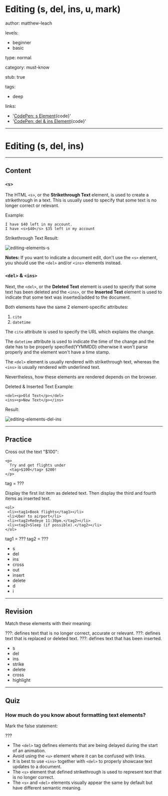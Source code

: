 # Editing (s, del, ins, u, mark)
author: matthew-leach

levels:
  - beginner
  - basic

type: normal

category: must-know

stub: true

tags:
  - deep
  
links:
  - '[CodePen: s Element](https://codepen.io/enkidevs/pen/LBxVxz){code}'
  - '[CodePen: del & ins Element](https://codepen.io/enkidevs/pen/ejgNyd){code}'

---
# Editing (s, del, ins)
---
## Content

### `<s>`

The HTML `<s>`,  or the **Strikethrough Text** element, is used to create a strikethrough in a text. This is usually used to specify that some text is no longer correct or relevant.

Example:
```
I have $40 left in my account.
I have <s>$40</s> $35 left in my account
```
Strikethrough Text Result:

![editing-elements-s](%3Csvg%20xmlns%3D%22http%3A%2F%2Fwww.w3.org%2F2000%2Fsvg%22%20width%3D%22320%22%20height%3D%2288%22%3E%3Cg%20fill%3D%22none%22%20fill-rule%3D%22evenodd%22%3E%3Crect%20width%3D%22320%22%20height%3D%2288%22%20fill%3D%22%23FFF%22%20rx%3D%229%22%2F%3E%3Ctext%20fill%3D%22%23000%22%20font-family%3D%22Roboto-Regular%2C%20Roboto%22%20font-size%3D%2216%22%3E%3Ctspan%20x%3D%2220%22%20y%3D%2234%22%3EI%20have%20%2440%20left%20in%20my%20account.%3C%2Ftspan%3E%3C%2Ftext%3E%3Ctext%20fill%3D%22%23000%22%20font-family%3D%22Roboto-Regular%2C%20Roboto%22%20font-size%3D%2216%22%3E%3Ctspan%20x%3D%2220%22%20y%3D%2264%22%3EI%20have%20%2440%20%2435%20left%20in%20my%20account.%3C%2Ftspan%3E%3C%2Ftext%3E%3Cpath%20stroke%3D%22%23000%22%20stroke-linecap%3D%22square%22%20d%3D%22M66.5%2059.5h26%22%2F%3E%3C%2Fg%3E%3C%2Fsvg%3E)

<!--[View CodePen](https://codepen.io/enkidevs/pen/LBxVxz)-->

**Notes:** If you want to indicate a document edit, don't use the `<s>` element, you should use the `<del>` and/or `<ins>` elements instead.

### `<del>` & `<ins>`

Next, the `<del>`, or the **Deleted Text** element is used to specify that some text has been deleted and the `<ins>`, or the **Inserted Text** element is used to indicate that some text was inserted/added to the document.

Both elements have the same 2 element-specific attributes:
  1. `cite`
  2. `datetime`
  
The `cite` attribute is used to specify the URL which explains the change. 

The `datetime` attribute is used to indicate the time of the change and the date has to be properly specified(YYMMDD) otherwise it won't parse properly and the element won't have a time stamp.

The `<del>` element is usually rendered with strikethrough text, whereas the `<ins>` is usually rendered with underlined text. 

Nevertheless, how these elements are rendered depends on the browser.

Deleted & Inserted Text Example:
```
<del><p>Old Text</p></del>
<ins><p>New Text</p></ins>
```
Result:

![editing-elements-del-ins](%3Csvg%20xmlns%3D%22http%3A%2F%2Fwww.w3.org%2F2000%2Fsvg%22%20width%3D%22320%22%20height%3D%2288%22%3E%3Cg%20fill%3D%22none%22%20fill-rule%3D%22evenodd%22%3E%3Crect%20width%3D%22320%22%20height%3D%2288%22%20fill%3D%22%23FFF%22%20rx%3D%229%22%2F%3E%3Ctext%20fill%3D%22%23000%22%20font-family%3D%22Roboto-Regular%2C%20Roboto%22%20font-size%3D%2216%22%3E%3Ctspan%20x%3D%2220%22%20y%3D%2234%22%3EOld%20Text%3C%2Ftspan%3E%3C%2Ftext%3E%3Ctext%20fill%3D%22%23000%22%20font-family%3D%22Roboto-Regular%2C%20Roboto%22%20font-size%3D%2216%22%3E%3Ctspan%20x%3D%2220%22%20y%3D%2264%22%3ENew%20Text%3C%2Ftspan%3E%3C%2Ftext%3E%3Cpath%20stroke%3D%22%23000%22%20stroke-linecap%3D%22square%22%20d%3D%22M20.5%2029.5h58M21%2067h65%22%2F%3E%3C%2Fg%3E%3C%2Fsvg%3E)

<!--[View CodePen](https://codepen.io/enkidevs/pen/ejgNyd)-->

---
## Practice

Cross out the text "$100": 

```
<p>
  Try and get flights under
  <tag>$100</tag> $200!
</p>
```

tag = ???

Display the first list item as deleted text.
Then display the third and fourth items as inserted text.

```
<ol>
 <li><tag1>Book flights</tag1></li>
 <li>Uber to airport</li>
 <li><tag2>Redeye 11:30pm.</tag2></li>
 <li><tag2>Sleep (if possible).</tag2></li>
</ol>
```

tag1 = ???
tag2 = ???

* s
* del
* ins
* cross
* out
* insert
* delete
* d
* i

---
## Revision

Match these elements with their meaning: 

???: defines text that is no longer correct, accurate or relevant.
???: defines text that is replaced or deleted text.
???: defines text that has been inserted.

* s
* del
* ins
* strike
* delete
* cross
* highlight

---
## Quiz

### How much do you know about formatting text elements?

Mark the false statement: 

???

* The `<del>` tag defines elements that are being delayed during the start of an animation.
* Avoid using the `<u>` element where it can be confused with links. 
* It is best to use `<ins>` together with `<del>` to properly showcase text updates to a document. 
* The `<s>` element that defined strikethrough is used to represent text that is no longer correct. 
*  The `<s>` and `<del>` elements visually appear the same by default but have different semantic meaning. 


